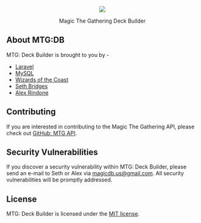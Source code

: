 <p align="center"><img src="https://magicdb.us/images/mana_symbols.png"></p>

<p align="center">
Magic The Gathering Deck Builder
</p>

## About MTG:DB

MTG: Deck Builder is brought to you by -

- [Laravel](https://laravel.com/)
- [MySQL](https://mysql.com)
- [Wizards of the Coast](http://company.wizards.com/)
- [Seth Bridges](https://github.com/s-bridges)
- [Alex Rindone](https://github.com/alexrindone)

## Contributing

If you are interested in contributing to the Magic The Gathering API, please check out [GitHub: MTG API](https://github.com/magicthegathering).

## Security Vulnerabilities

If you discover a security vulnerability within MTG: Deck Builder, please send an e-mail to Seth or Alex via [magicdb.us@gmail.com](mailto:magicdb.us@gmail.com). All security vulnerabilities will be promptly addressed.

## License

MTG: Deck Builder is licensed under the [MIT license](https://opensource.org/licenses/MIT).
